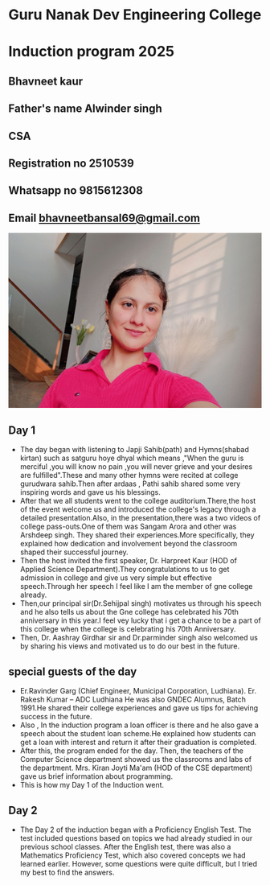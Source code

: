 # Guru Nanak Dev Engineering College
# Induction program 2025
## Bhavneet kaur 
## Father's name Alwinder singh 
## CSA
## Registration no 2510539
## Whatsapp no 9815612308
## Email bhavneetbansal69@gmail.com
![Image Alt](IMG_20250803_090749.jpg) 
## Day 1
* The day began with listening to Japji Sahib(path) and Hymns(shabad kirtan) such as satguru hoye dhyal  which means ,"When the guru is merciful ,you will know no pain ,you will never grieve and your desires are fulfilled".These and many other hymns were recited at college gurudwara sahib.Then after ardaas , Pathi sahib shared some very inspiring words and gave us his blessings.
* After that we all students went to the college auditorium.There,the host of the event welcome us and introduced the college's legacy through a detailed presentation.Also, in the presentation,there was a two videos of college pass-outs.One of them was Sangam Arora and other was Arshdeep singh. They shared their experiences.More specifically, they explained how dedication and involvement beyond the classroom shaped their successful journey.
* Then the host invited the first speaker, Dr. Harpreet Kaur (HOD of Applied Science Department).They congratulations to us to get admission in college and give us very simple but effective speech.Through her speech I feel like I am the member of gne college already.
* Then,our principal sir(Dr.Sehijpal singh) motivates us through his speech and he also  tells us about the Gne college has celebrated his 70th anniversary in this year.I feel vey lucky that i get a chance to be a part of this college when the college is celebrating his 70th Anniversary.
* Then, Dr. Aashray Girdhar sir and Dr.parminder singh also welcomed us by sharing his views and motivated us to do our best in the future.
## special guests of the day
* Er.Ravinder Garg (Chief Engineer, Municipal Corporation, Ludhiana).
Er. Rakesh Kumar – ADC Ludhiana He was also GNDEC Alumnus, Batch 1991.He shared their college experiences and gave us tips for achieving success in the future.
* Also , In the induction program a loan officer is there and he  also gave a speech about the student loan scheme.He explained how students can get a loan with interest and return it after their graduation is completed.
* After this, the program ended for the day. Then, the teachers of the Computer Science department showed us the classrooms and labs of the department. Mrs. Kiran Joyti Ma'am (HOD of the CSE department) gave us brief information about programming.
* This is how my Day 1 of the Induction went.
## Day 2 
* The Day 2 of the induction began with a Proficiency English Test. The test included questions based on topics we had already studied in our previous school classes. After the English test, there was also a Mathematics Proficiency Test, which also covered concepts we had learned earlier. However, some questions were quite difficult, but I tried my best to find the answers.



